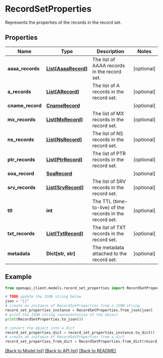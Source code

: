 # RecordSetProperties

Represents the properties of the records in the record set.

## Properties

Name | Type | Description | Notes
------------ | ------------- | ------------- | -------------
**aaaa_records** | [**List[AaaaRecord]**](AaaaRecord.md) | The list of AAAA records in the record set. | [optional] 
**a_records** | [**List[ARecord]**](ARecord.md) | The list of A records in the record set. | [optional] 
**cname_record** | [**CnameRecord**](CnameRecord.md) |  | [optional] 
**mx_records** | [**List[MxRecord]**](MxRecord.md) | The list of MX records in the record set. | [optional] 
**ns_records** | [**List[NsRecord]**](NsRecord.md) | The list of NS records in the record set. | [optional] 
**ptr_records** | [**List[PtrRecord]**](PtrRecord.md) | The list of PTR records in the record set. | [optional] 
**soa_record** | [**SoaRecord**](SoaRecord.md) |  | [optional] 
**srv_records** | [**List[SrvRecord]**](SrvRecord.md) | The list of SRV records in the record set. | [optional] 
**ttl** | **int** | The TTL (time-to-live) of the records in the record set. | [optional] 
**txt_records** | [**List[TxtRecord]**](TxtRecord.md) | The list of TXT records in the record set. | [optional] 
**metadata** | **Dict[str, str]** | The metadata attached to the record set. | [optional] 

## Example

```python
from openapi_client.models.record_set_properties import RecordSetProperties

# TODO update the JSON string below
json = "{}"
# create an instance of RecordSetProperties from a JSON string
record_set_properties_instance = RecordSetProperties.from_json(json)
# print the JSON string representation of the object
print(RecordSetProperties.to_json())

# convert the object into a dict
record_set_properties_dict = record_set_properties_instance.to_dict()
# create an instance of RecordSetProperties from a dict
record_set_properties_from_dict = RecordSetProperties.from_dict(record_set_properties_dict)
```
[[Back to Model list]](../README.md#documentation-for-models) [[Back to API list]](../README.md#documentation-for-api-endpoints) [[Back to README]](../README.md)


